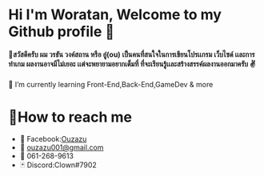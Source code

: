 # Hi I'm Woratan, Welcome to my Github profile 👋
#### :pray:สวัสดีครับ ผม วรธัน วงค์สถาน หรือ อู๋(ou) เป็นคนที่สนใจในการเขียนโปรเเกรม เว็บไซด์ เเละการทำเกม ผลงานอาจมีไม่เยอะ เเต่จะพยายามอยากเต็มที่ ที่จะเรียนรู้เเละสร้างสรรค์ผลงานออกมาครับ :v:

🌱 I’m currently learning Front-End,Back-End,GameDev & more
# :heartbeat:How to reach me 
* :speech_balloon: Facebook:[Ouzazu](https://www.facebook.com/au.ou.31/)
* :e-mail: ouzazu001@gmail.com
* :iphone: 061-268-9613
* :black_joker: Discord:Clown#7902
<!--
**ouzazuSE/ouzazuSE** is a ✨ _special_ ✨ repository because its `README.md` (this file) appears on your GitHub profile.

Here are some ideas to get you started:

- 🔭 I’m currently working on ...
- 🌱 I’m currently learning ...
- 👯 I’m looking to collaborate on ...
- 🤔 I’m looking for help with ...
- 💬 Ask me about ...
- 📫 How to reach me: ...
- 😄 Pronouns: ...
- ⚡ Fun fact: ...
-->
